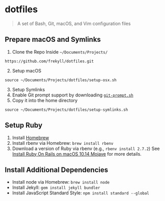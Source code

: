 # dotfiles
> A set of Bash, Git, macOS, and Vim configuration files

## Prepare macOS and Symlinks

1. Clone the Repo Inside `~/Documents/Projects/`

```
https://github.com/frekyll/dotfiles.git
```

2. Setup macOS

```
source ~/Documents/Projects/dotfiles/setup-osx.sh
```

3. Setup Symlinks
  1. Enable Git prompt support by downloading [`git-prompt.sh`](https://raw.githubusercontent.com/git/git/master/contrib/completion/git-prompt.sh)
  2. Copy it into the home directory

```
source ~/Documents/Projects/dotfiles/setup-symlinks.sh
```

## Setup Ruby
1. Install [Homebrew](https://brew.sh)
2. Install rbenv via Homebrew: `brew install rbenv`
3. Download a version of Ruby via rbenv (e.g., `rbenv install 2.7.2`) See [Install Ruby On Rails on macOS 10.14 Mojave](https://gorails.com/setup/osx/10.14-mojave) for more details.

## Install Additional Dependencies
- Install node via Homebrew: `brew install node`
- Install Jekyll: `gem install jekyll bundler`
- Install JavaScript Standard Style: `npm install standard --global`
